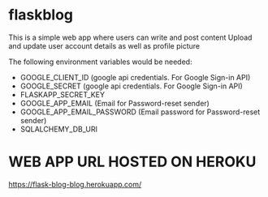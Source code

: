 # flaskblog

This is a simple web app where users can write and post content
Upload and update user account details as well as profile picture


The following environment variables would be needed:
- GOOGLE_CLIENT_ID (google api credentials. For Google Sign-in API)
- GOOGLE_SECRET (google api credentials. For Google Sign-in API)
- FLASKAPP_SECRET_KEY
- GOOGLE_APP_EMAIL (Email for Password-reset sender)
- GOOGLE_APP_EMAIL_PASSWORD (Email password for Password-reset sender)
- SQLALCHEMY_DB_URI

# WEB APP URL HOSTED ON HEROKU
https://flask-blog-blog.herokuapp.com/
